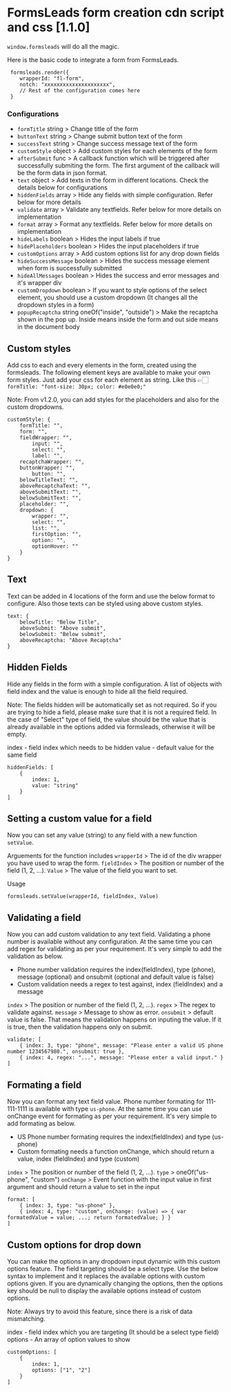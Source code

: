 # FormsLeads form creation cdn script and css [1.1.0]

`window.formsleads` will do all the magic.

Here is the basic code to integrate a form from FormsLeads.

```
 formsleads.render({
    wrapperId: "fl-form",
    notch: "xxxxxxxxxxxxxxxxxxxxx",
    // Rest of the configuration comes here
 }
```

### Configurations
- `formTitle` string > Change title of the form
- `buttonText` string > Change submit button text of the form
- `successText` string > Change success message text of the form
- `customStyle` object > Add custom styles for each elements of the form
- `afterSubmit` func > A callback function which will be triggered after successfully submiting the form. The first argument of the callback will be the form data in json format.
- `text` object > Add texts in the form in different locations. Check the details below for configurations
- `hiddenFields` array > Hide any fields with simple configuration. Refer below for more details
- `validate` array > Validate any textfields. Refer below for more details on implementation
- `format` array > Format any textfields. Refer below for more details on implementation
- `hideLabels` boolean > Hides the input labels if true
- `hidePlaceholders` boolean > Hides the input placeholders if true
- `customOptions` array > Add custom options list for any drop down fields
- `hideSuccessMessage` boolean > Hides the success message element when form is successfully submitted
- `hideAllMessages` boolean > Hides the success and error messages and it's wrapper div
- `customDropdown` boolean > If you want to style options of the select element, you should use a custom dropdown (It changes all the dropdown styles in a form)
- `popupRecaptcha` string oneOf("inside", "outside") > Make the recaptcha shown in the pop up. Inside means inside the form and out side means in the document body

## Custom styles
Add css to each and every elements in the form, created using the formsleads. The following element keys are available to make your own form styles. Just add your css for each element as string.
Like this 👉🏻 `formTitle: "font-size: 30px; color: #e0e0e0;"`

Note: From v1.2.0, you can add styles for the placeholders and also for the custom dropdowns.

```
customStyle: {
    formTitle: "",
    form: "",
    fieldWrapper: "",
        input: "",
        select: "",     
        label: "",
    recaptchaWrapper: "",
    buttonWrapper: "",
        button: "",
    belowTitleText: "",
    aboveRecaptchaText: "",
    aboveSubmitText: "",
    belowSubmitText: "",
    placeholder: "",
    dropdown: {
        wrapper: "",
        select: "",
        list: "",
        firstOption: "",
        option: "",
        optionHover: ""
    }
}
```

## Text
Text can be added in 4 locations of the form and use the below format to configure. Also those texts can be styled using above custom styles.

```
text: {
    belowTitle: "Below Title",
    aboveSubmit: "Above submit",
    belowSubmit: "Below submit",
    aboveRecaptcha: "Above Recaptcha"
}
```

## Hidden Fields
Hide any fields in the form with a simple configuration. A list of objects with field index and the value is enough to hide all the field required.

Note: The fields hidden will be automatically set as not required. So if you are trying to hide a field, please make sure that it is not a required field. In the case of "Select" type of field, the value should be the value that is already available in the options added via formsleads, otherwise it will be empty.

index - field index which needs to be hidden
value - default value for the same field

```
hiddenFields: [
    {
        index: 1,
        value: "string"
    }
]
```

## Setting a custom value for a field
Now you can set any value (string) to any field with a new function `setValue`.

Arguements for the function includes
`wrapperId` > The id of the div wrapper you have used to wrap the form.
`fieldIndex` > The position or number of the field (1, 2, ...).
`Value` > The value of the field you want to set.

Usage
```
formsleads.setValue(wrapperId, fieldIndex, Value)
```

## Validating a field
Now you can add custom validation to any text field. Validating a phone number is available without any configuration. At the same time you can add regex for validating as per your requirement. It's very simple to add the validation as below.

- Phone number validation requires the index(fieldIndex), type (phone), message (optional) and onsubmit (optional and default value is false)
- Custom validation needs a regex to test against, index (fieldIndex) and a message

`index` > The position or number of the field (1, 2, ...).
`regex` > The regex to validate against.
`message` > Message to show as error.
`onsubmit` > default value is false. That means the validation happens on inputing the value. If it is true, then the validation happens only on submit.

```
validate: [
    { index: 3, type: "phone", message: "Please enter a valid US phone number 1234567980.", onsubmit: true },
    { index: 4, regex: "...", message: "Please enter a valid input." }
]
```

## Formating a field
Now you can format any text field value. Phone number formating for 111-111-1111 is available with type `us-phone`. At the same time you can use onChange event for formating as per your requirement. It's very simple to add formating as below.

- US Phone number formating requires the index(fieldIndex) and type (us-phone)
- Custom formating needs a function onChange, which should return a value, index (fieldIndex) and type (custom)

`index` > The position or number of the field (1, 2, ...).
`type` > oneOf("us-phone", "custom")
`onChange` > Event function with the input value in first argument and should return a value to set in the input

```
format: [
    { index: 3, type: "us-phone" },
    { index: 4, type: "custom", onChange: (value) => { var formatedValue = value; ...; return formatedValue; } }
]
```

## Custom options for drop down
You can make the options in any dropdown input dynamic with this custom options feature. The field targeting should be a select type. Use the below syntax to implement and it replaces the available options with custom options given. If you are dynamically changing the options, then the options key should be null to display the available options instead of custom options.

Note: Always try to avoid this feature, since there is a risk of data mismatching.

index - field index which you are targeting (It should be a select type field)
options - An array of option values to show

```
customOptions: [
    {
        index: 1,
        options: ["1", "2"]
    }
]
```